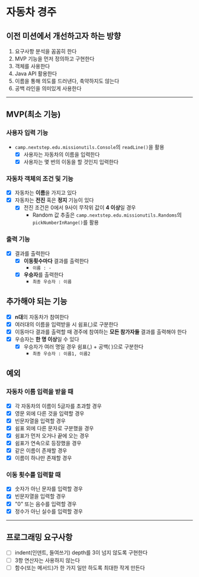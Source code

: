 # 자동차 경주

## 이전 미션에서 개선하고자 하는 방향

1. 요구사항 분석을 꼼꼼히 한다
2. MVP 기능을 먼저 정의하고 구현한다
3. 객체를 사용한다
4. Java API 활용한다
5. 이름을 통해 의도를 드러낸다, 축약하지도 않는다
6. 공백 라인을 의미있게 사용한다

---

## MVP(최소 기능)

### 사용자 입력 기능

- `camp.nextstep.edu.missionutils.Console`의 `readLine()`을 활용
    - [x] 사용자는 자동차의 이름을 입력한다
    - [x] 사용자는 몇 번의 이동을 할 것인지 입력한다

### 자동차 객체의 조건 및 기능

- [x] 자동차는 **이름**을 가지고 있다
- [x] 자동차는 **전진** 혹은 **정지** 기능이 있다
    - [x] 전진 조건은 0에서 9사이 무작위 값이 **4 이상**일 경우
        - Random 값 추출은 `camp.nextstep.edu.missionutils.Randoms`의 `pickNumberInRange()`를 활용

### 출력 기능

- [x] 결과를 출력한다
    - [x] **이동횟수마다** 결과를 출력한다
        - `이름 : -`
    - [x] **우승자**를 출력한다
        - `최종 우승자 : 이름`

## 추가해야 되는 기능

- [x] **n대**의 자동차가 참여한다
- [x] 여러대의 이름을 입력받을 시 쉼표(,)로 구분한다
- [x] 이동마다 결과를 출력할 때 경주에 참여하는 **모든 참가자들** 결과를 출력해야 한다
- [x] 우승자는 **한 명 이상**일 수 있다
    - [x] 우승자가 여러 명일 경우 쉼표(,) + 공백( )으로 구분한다
        - `최종 우승자 : 이름1, 이름2`

## 예외

### 자동차 이름 입력을 받을 때

- [x] 각 자동차의 이름이 5글자를 초과할 경우
- [x] 영문 외에 다른 것을 입력할 경우
- [x] 빈문자열을 입력할 경우
- [x] 쉼표 외에 다른 문자로 구분했을 경우
- [x] 쉼표가 먼저 오거나 끝에 오는 경우
- [x] 쉼표가 연속으로 등장했을 경우
- [x] 같은 이름이 존재할 경우
- [x] 이름이 하나만 존재할 경우

### 이동 횟수를 입력할 때

- [x] 숫자가 아닌 문자를 입력할 경우
- [x] 빈문자열을 입력할 경우
- [x] "0" 또는 음수를 입력할 경우
- [x] 정수가 아닌 실수를 입력할 경우

---

## 프로그래밍 요구사항

- [ ] indent(인덴트, 들여쓰기) depth를 3이 넘지 않도록 구현한다
- [ ] 3항 연산자는 사용하지 않는다
- [ ] 함수(또는 메서드)가 한 가지 일만 하도록 최대한 작게 만든다
